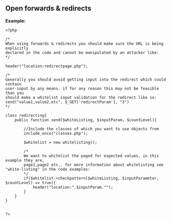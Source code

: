 
Open forwards & redirects
-------

**Example:**

   	<?php
	
	/*
	When using forwards & redirects you should make sure the URL is being explicitly 
	declared in the code and cannot be manipulated by an attacker like:
	*/
	
	header("location:redirectpage.php");
	
	/*
	Generally you should avoid getting input into the redirect which could contain
	user-input by any means. if for any reason this may not be feasible than you 
	should make a whitelist input validation for the redirect like so:
	send("value1,value2,etc", $_GET['redirectParam'], "3")
	*/
	
	class redirecting{
		public function send($whiteListing, $inputParam, $countLevel){
			
			//Include the classes of which you want to use objects from
			include_once("classes.php");
			
			$whitelist = new whitelisting();
			
			/*
			We want to whitelist the paged for expected values, in this example they are,
			page1,page2 etc.. for more information about whitelisting see "white-listing" in the code examples:
			*/
			if($whitelist->checkpattern($whiteListing, $inputParameter, $countLevel) == true){
				header("location:".$inputParam."");
			}			
		}
    }
	
	
	?>